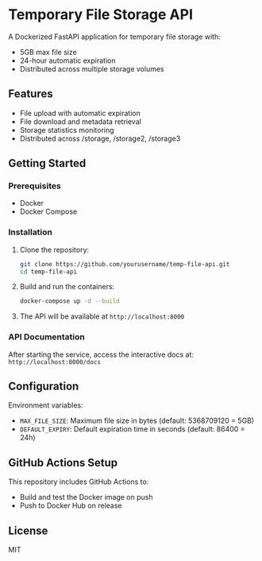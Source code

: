 # Temporary File Storage API

A Dockerized FastAPI application for temporary file storage with:
- 5GB max file size
- 24-hour automatic expiration
- Distributed across multiple storage volumes

## Features

- File upload with automatic expiration
- File download and metadata retrieval
- Storage statistics monitoring
- Distributed across /storage, /storage2, /storage3

## Getting Started

### Prerequisites

- Docker
- Docker Compose

### Installation

1. Clone the repository:
   ```bash
   git clone https://github.com/yourusername/temp-file-api.git
   cd temp-file-api
   ```

2. Build and run the containers:
   ```bash
   docker-compose up -d --build
   ```

3. The API will be available at `http://localhost:8000`

### API Documentation

After starting the service, access the interactive docs at:
`http://localhost:8000/docs`

## Configuration

Environment variables:
- `MAX_FILE_SIZE`: Maximum file size in bytes (default: 5368709120 = 5GB)
- `DEFAULT_EXPIRY`: Default expiration time in seconds (default: 86400 = 24h)

## GitHub Actions Setup

This repository includes GitHub Actions to:
- Build and test the Docker image on push
- Push to Docker Hub on release

## License

MIT
